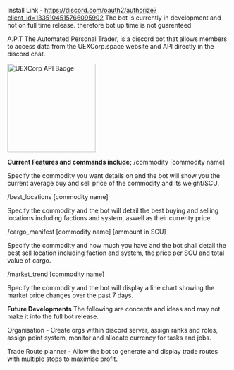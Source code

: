 Install Link - https://discord.com/oauth2/authorize?client_id=1335104515766095902
The bot is currently in development and not on full time release. therefore bot up time is not guarenteed 

A.P.T The Automated Personal Trader, is a discord bot that allows members to access data from the UEXCorp.space website and API directly in the discord chat.

<a href="https://uexcorp.space/">
    <img src="https://uexcorp.space/img/api/uex-api-badge-powered.png" alt="UEXCorp API Badge" width="200">
</a>

**Current Features and commands include;**
/commodity [commodity name] 

Specify the commodity you want details on and the bot will show you the current average buy and sell price of the commodity and its weight/SCU.
    
/best_locations [commodity name]

Specify the commodity and the bot will detail the best buying and selling locations including factions and system, aswell as their currenty price.
    
/cargo_manifest [commodity name] [ammount in SCU]

Specify the commodity and how much you have and the bot shall detail the best sell location including faction and system, the price per SCU and total value of cargo.
    
/market_trend [commodity name]

Specify the commodity and the bot will display a line chart showing the market price changes over the past 7 days.

**Future Developments**
The following are concepts and ideas and may not make it into the full bot release.

Organisation - Create orgs within discord server, assign ranks and roles, assign point system, monitor and allocate currency for tasks and jobs.

Trade Route planner - Allow the bot to generate and display trade routes with multiple stops to maximise profit.
